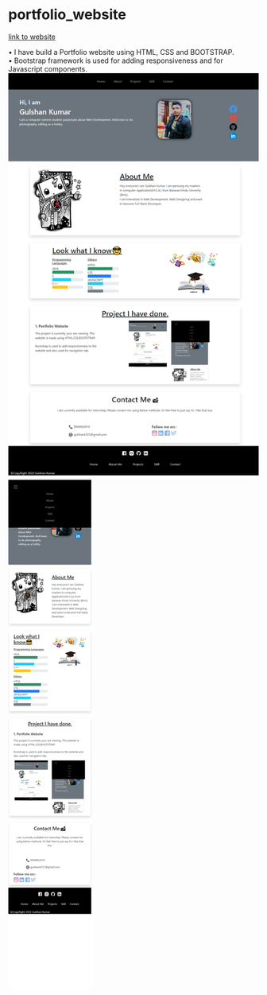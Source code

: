 # portfolio_website
[link to website](https://gulshank721.github.io/Portfolio_Website/)

• I have build a Portfolio website using HTML, CSS and BOOTSTRAP.\
• Bootstrap framework is used for adding responsiveness and for Javascript components. 
![DesktopScreenshot](ScreenShot/Desktop.png)
![MobileScreenshot](ScreenShot/mobile.png)


